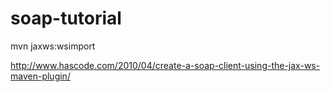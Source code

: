 # soap-tutorial

mvn jaxws:wsimport


http://www.hascode.com/2010/04/create-a-soap-client-using-the-jax-ws-maven-plugin/
